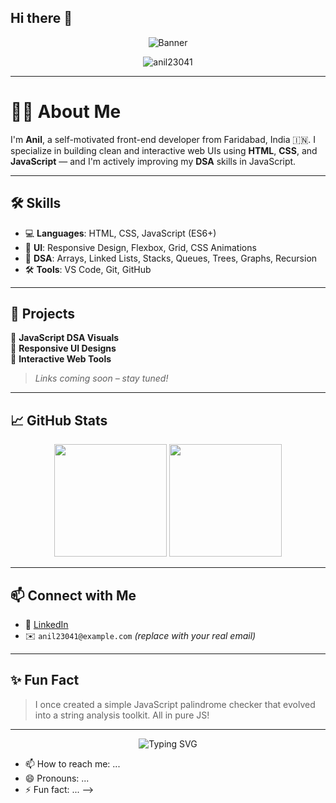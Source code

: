 ## Hi there 👋

<!--
**anil23041/anil23041** is a ✨ _special_ ✨ repository because its `README.md` (this file) appears on your GitHub profile.

Here are some ideas to get you started:

- 🔭 I’m currently working on ...
- 🌱 I’m currently learning ...
- 👯 I’m looking to collaborate on ...
- 🤔 I’m looking for help with ...
- 💬 Ask me about ...<!-- Profile Banner -->
<p align="center">
  <img src="https://capsule-render.vercel.app/api?type=waving&color=0ABAB5&height=200&section=header&text=Hi%20there,%20I'm%20Anil!%20👋&fontSize=35&fontAlign=50&fontColor=FFFFFF" alt="Banner"/>
</p>

<p align="center">
  <img src="https://komarev.com/ghpvc/?username=anil23041&label=Profile%20views&color=0e75b6&style=flat" alt="anil23041" />
</p>

---

# 👨‍💻 About Me

I'm **Anil**, a self-motivated front-end developer from Faridabad, India 🇮🇳. I specialize in building clean and interactive web UIs using **HTML**, **CSS**, and **JavaScript** — and I'm actively improving my **DSA** skills in JavaScript.

---

## 🛠️ Skills

- 💻 **Languages**: HTML, CSS, JavaScript (ES6+)
- 🎨 **UI**: Responsive Design, Flexbox, Grid, CSS Animations
- 🧠 **DSA**: Arrays, Linked Lists, Stacks, Queues, Trees, Graphs, Recursion
- 🛠️ **Tools**: VS Code, Git, GitHub

---

## 🚀 Projects

📌 **JavaScript DSA Visuals**  
📌 **Responsive UI Designs**  
📌 **Interactive Web Tools**  
> *Links coming soon – stay tuned!*

---

## 📈 GitHub Stats

<p align="center">
  <img src="https://github-readme-stats.vercel.app/api?username=anil23041&show_icons=true&theme=radical" height="180px"/>
  <img src="https://github-readme-stats.vercel.app/api/top-langs/?username=anil23041&layout=compact&theme=radical" height="180px"/>
</p>

---

## 📫 Connect with Me

- 🔗 [LinkedIn](https://www.linkedin.com/in/anil-b44385331/)
- ✉️ `anil23041@example.com` *(replace with your real email)*

---

## ✨ Fun Fact

> I once created a simple JavaScript palindrome checker that evolved into a string analysis toolkit. All in pure JS!

---

<p align="center">
  <img src="https://readme-typing-svg.demolab.com?font=Fira+Code&weight=500&size=22&pause=1000&center=true&vCenter=true&width=435&lines=Thanks+for+visiting+my+profile!;Let's+build+cool+things+together+🚀" alt="Typing SVG" />
</p>

- 📫 How to reach me: ...
- 😄 Pronouns: ...
- ⚡ Fun fact: ...
-->
